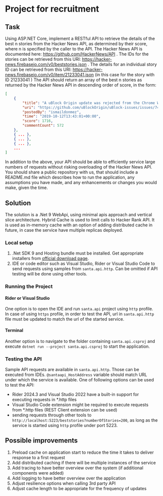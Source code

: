 # Project for recruitment

## Task

Using ASP.NET Core, implement a RESTful API to retrieve the details of the best n stories from the Hacker News API, as determined by their score, where n is
specified by the caller to the API.
The Hacker News API is documented here: https://github.com/HackerNews/API .
The IDs for the stories can be retrieved from this URI: https://hacker-news.firebaseio.com/v0/beststories.json .
The details for an individual story ID can be retrieved from this URI: https://hacker-news.firebaseio.com/v0/item/21233041.json (in this case for the story with ID
21233041 )
The API should return an array of the best n stories as returned by the Hacker News API in descending order of score, in the form:

```json 
[
    {
        "title": "A uBlock Origin update was rejected from the Chrome Web Store",
        "uri": "https://github.com/uBlockOrigin/uBlock-issues/issues/745",
        "postedBy": "ismaildonmez",
        "time": "2019-10-12T13:43:01+00:00",
        "score": 1716,
        "commentCount": 572
    },
    { ... },
    { ... },
    { ... },
    ...
]
```
In addition to the above, your API should be able to efficiently service large numbers of requests without risking overloading of the Hacker News API.
You should share a public repository with us, that should include a README.md file which describes how to run the application, any assumptions you have made, and
any enhancements or changes you would make, given the time.

## Solution

The solution is a .Net 9 WebApi, using minimal apis approach and vertical slice architecture.
Hybrid Cache is used to limit calls to Hacker Rank API. It is used as in-memory cache with an option of adding distributed cache in future, in case the service have multiple replicas deployed.

### Local setup

1. .Net SDK 9 and Hosting bundle must be installed. Get appropriate installers from [official download page](https://dotnet.microsoft.com/en-us/download/dotnet/9.0).
1. IDE or code editor such as Visual Studio, Rider or Visual Studio Code to send requests using samples from `santa.api.http`. Can be omitted if API testing will be done using other tools.

### Running the Project

#### Rider or Visual Studio 

One option is to open the IDE and run `santa.api` project using `http` profile. In case of using `https` profile, in order to test the API, url in `santa.api.http` file must be updated to match the url of the started service.  

#### Terminal

Another option is to navigate to the folder containing `santa.api.csproj` and execute `dotnet run --project santa.api.csproj` to start the application.

### Testing the API

Sample API requests are available in `santa.api.http`. Those can be executed from IDEs. `@santaapi_HostAddress` variable should match URL under which the service is available. One of following options can be used to test the API:

- Rider 2024.3 and Visual Studio 2022 have a built-in support for executing requests in *.http files
- Visual Studio Code extension might be required to execute requests from *.http files (REST Client extension can be used)
- sending requests through other tools to `http://localhost:5223/beststories?numberOfStories=200`, as long as the service is started using `http` profile under port 5223.

## Possible improvements

1. Preload cache on application start to reduce the time it takes to deliver response to a first request
1. Add distributed caching if there will be multiple instances of the service
1. Add tracing to have better overview over the system (if additional components were added)
1. Add logging to have better overview over the application
1. Adjust resilience options when calling 3rd party API
1. Adjust cache length to be appropriate for the frequency of updates
